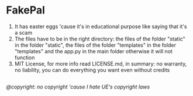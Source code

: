 # FakePal
1. It has easter eggs 'cause it's in educational purpose like saying that it's a scam
2. The files have to be in the right directory: the files of the folder "static" in the folder "static", the files of the folder "templates" in the folder "templates" and the app.py in the main folder otherwise it will not function
3. MIT License, for more info read LICENSE.md, in summary: no warranty, no liability, you can do everything you want even without credits
##
###### @copyright: no copyright 'cause I hate UE's copyright laws
